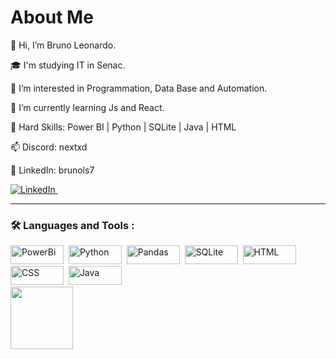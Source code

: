# About Me

<p>👋 Hi, I’m Bruno Leonardo.</p>
<p>🎓 I'm studying IT in Senac.</p>
<p>👀 I’m interested in Programmation, Data Base and Automation.</p>
<p>🌱 I’m currently learning Js and React.</p>
<p>👔 Hard Skills: Power BI | Python | SQLite | Java | HTML</p>
<p>📫 Discord: nextxd</p>
<p>💼 LinkedIn: brunols7</p>
<div>
  <a href="https://www.linkedin.com/in/brunols7/" target="_blank"> <img src="https://img.shields.io/badge/LinkedIn-0A66C2.svg?style=for-the-badge&logo=LinkedIn&logoColor=white" title="LinkedIn" alt="LinkedIn""/>&nbsp; </a>
</div>

---

### :hammer_and_wrench: Languages and Tools :
<div>
  <img src="https://img.shields.io/badge/PowerBI-F2C811?style=for-the-badge&logo=Power%20BI&logoColor=white" title="PowerBi" alt="PowerBi" width="85" height="30"/>&nbsp;
  <img src="https://img.shields.io/badge/python-3670A0?style=for-the-badge&logo=python&logoColor=ffdd54" title="Python" alt="Python" width="85" height="30"/>&nbsp;
  <img src="https://img.shields.io/badge/Pandas-2C2D72?style=for-the-badge&logo=pandas&logoColor=white" title="Pandas" alt="Pandas" width="85" height="30"/>&nbsp;
  <img src="https://img.shields.io/badge/sqlite-%2307405e.svg?style=for-the-badge&logo=sqlite&logoColor=white" title="SQLite"  alt="SQLite" width="85" height="30"/>&nbsp;
  <img src="https://img.shields.io/badge/html5-%23E34F26.svg?style=for-the-badge&logo=html5&logoColor=white" title="HTML5" alt="HTML" width="85" height="30"/>&nbsp;
  <img src="https://img.shields.io/badge/css3-%231572B6.svg?style=for-the-badge&logo=css3&logoColor=white"  title="CSS3" alt="CSS" width="85" height="30"/>&nbsp;
  <img src="https://img.shields.io/badge/java-%23ED8B00.svg?style=for-the-badge&logo=openjdk&logoColor=white" title="Java" alt="Java" width="85" height="30"/>&nbsp;

  <div>
    <a href="https://github.com/brunols7">
    <img loading="lazy" height="100em" src="https://github-readme-stats.vercel.app/api/top-langs/?username=brunols7&layout=compact&langs_count=7&theme=dracula"/>
  </div>
    
</div>
